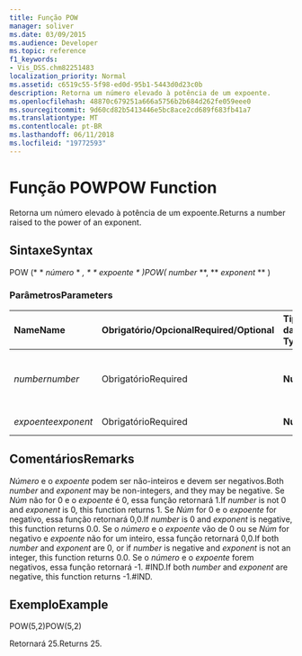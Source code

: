 ```yaml
---
title: Função POW
manager: soliver
ms.date: 03/09/2015
ms.audience: Developer
ms.topic: reference
f1_keywords:
- Vis_DSS.chm82251483
localization_priority: Normal
ms.assetid: c6519c55-5f98-ed0d-95b1-5443d0d23c0b
description: Retorna um número elevado à potência de um expoente.
ms.openlocfilehash: 48870c679251a666a5756b2b684d262fe059eee0
ms.sourcegitcommit: 9d60cd82b5413446e5bc8ace2cd689f683fb41a7
ms.translationtype: MT
ms.contentlocale: pt-BR
ms.lasthandoff: 06/11/2018
ms.locfileid: "19772593"
---
```

# <a name="pow-function"></a><span data-ttu-id="eb045-103">Função POW</span><span class="sxs-lookup"><span data-stu-id="eb045-103">POW Function</span></span>

<span data-ttu-id="eb045-104">Retorna um número elevado à potência de um expoente.</span><span class="sxs-lookup"><span data-stu-id="eb045-104">Returns a number raised to the power of an exponent.</span></span>
  
## <a name="syntax"></a><span data-ttu-id="eb045-105">Sintaxe</span><span class="sxs-lookup"><span data-stu-id="eb045-105">Syntax</span></span>

<span data-ttu-id="eb045-106">POW (* * *número* * *, * * *expoente* * *)</span><span class="sxs-lookup"><span data-stu-id="eb045-106">POW(** *number* **, ** *exponent* ** )</span></span> 
  
### <a name="parameters"></a><span data-ttu-id="eb045-107">Parâmetros</span><span class="sxs-lookup"><span data-stu-id="eb045-107">Parameters</span></span>

|<span data-ttu-id="eb045-108">**Name**</span><span class="sxs-lookup"><span data-stu-id="eb045-108">**Name**</span></span>|<span data-ttu-id="eb045-109">**Obrigatório/Opcional**</span><span class="sxs-lookup"><span data-stu-id="eb045-109">**Required/Optional**</span></span>|<span data-ttu-id="eb045-110">**Tipo de dados**</span><span class="sxs-lookup"><span data-stu-id="eb045-110">**Data Type**</span></span>|<span data-ttu-id="eb045-111">**Descrição**</span><span class="sxs-lookup"><span data-stu-id="eb045-111">**Description**</span></span>|
|:-----|:-----|:-----|:-----|
| <span data-ttu-id="eb045-112">_number_</span><span class="sxs-lookup"><span data-stu-id="eb045-112">_number_</span></span> <br/> |<span data-ttu-id="eb045-113">Obrigatório</span><span class="sxs-lookup"><span data-stu-id="eb045-113">Required</span></span>  <br/> |<span data-ttu-id="eb045-114">**Número**</span><span class="sxs-lookup"><span data-stu-id="eb045-114">**Number**</span></span> <br/> |<span data-ttu-id="eb045-115">O número a ser elevada a potência de um expoente.</span><span class="sxs-lookup"><span data-stu-id="eb045-115">The number to raise to the power of an exponent.</span></span>  <br/> |
| <span data-ttu-id="eb045-116">_expoente_</span><span class="sxs-lookup"><span data-stu-id="eb045-116">_exponent_</span></span> <br/> |<span data-ttu-id="eb045-117">Obrigatório</span><span class="sxs-lookup"><span data-stu-id="eb045-117">Required</span></span>  <br/> |<span data-ttu-id="eb045-118">**Número**</span><span class="sxs-lookup"><span data-stu-id="eb045-118">**Number**</span></span> <br/> |<span data-ttu-id="eb045-119">O expoente.</span><span class="sxs-lookup"><span data-stu-id="eb045-119">The exponent.</span></span>  <br/> |
   
## <a name="remarks"></a><span data-ttu-id="eb045-120">Comentários</span><span class="sxs-lookup"><span data-stu-id="eb045-120">Remarks</span></span>

<span data-ttu-id="eb045-121">_Número_ e o _expoente_ podem ser não-inteiros e devem ser negativos.</span><span class="sxs-lookup"><span data-stu-id="eb045-121">Both  _number_ and  _exponent_ may be non-integers, and they may be negative.</span></span> <span data-ttu-id="eb045-122">Se _Núm_ não for 0 e o _expoente_ é 0, essa função retornará 1.</span><span class="sxs-lookup"><span data-stu-id="eb045-122">If  _number_ is not 0 and  _exponent_ is 0, this function returns 1.</span></span> <span data-ttu-id="eb045-123">Se _Núm_ for 0 e o _expoente_ for negativo, essa função retornará 0,0.</span><span class="sxs-lookup"><span data-stu-id="eb045-123">If  _number_ is 0 and  _exponent_ is negative, this function returns 0.0.</span></span> <span data-ttu-id="eb045-124">Se o _número_ e o _expoente_ vão de 0 ou se _Núm_ for negativo e _expoente_ não for um inteiro, essa função retornará 0,0.</span><span class="sxs-lookup"><span data-stu-id="eb045-124">If both  _number_ and  _exponent_ are 0, or if  _number_ is negative and  _exponent_ is not an integer, this function returns 0.0.</span></span> <span data-ttu-id="eb045-125">Se o _número_ e o _expoente_ forem negativos, essa função retornará -1. #IND.</span><span class="sxs-lookup"><span data-stu-id="eb045-125">If both  _number_ and  _exponent_ are negative, this function returns -1.#IND.</span></span> 
  
## <a name="example"></a><span data-ttu-id="eb045-126">Exemplo</span><span class="sxs-lookup"><span data-stu-id="eb045-126">Example</span></span>

<span data-ttu-id="eb045-127">POW(5,2)</span><span class="sxs-lookup"><span data-stu-id="eb045-127">POW(5,2)</span></span> 
  
<span data-ttu-id="eb045-128">Retornará 25.</span><span class="sxs-lookup"><span data-stu-id="eb045-128">Returns 25.</span></span> 
  

